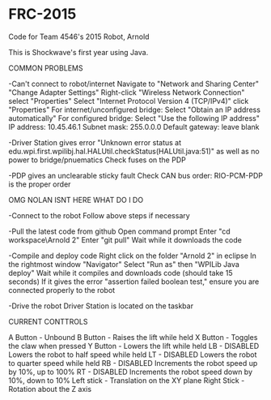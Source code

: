 # FRC-2015
Code for Team 4546's 2015 Robot, Arnold

This is Shockwave's first year using Java.

COMMON PROBLEMS

-Can't connect to robot/internet
	Navigate to "Network and Sharing Center"
	"Change Adapter Settings"
	Right-click "Wireless Network Connection" select "Properties"
	Select "Internet Protocol Version 4 (TCP/IPv4)" click "Properties"
	For internet/unconfigured bridge:
		Select "Obtain an IP address automatically"
	For configured bridge:
		Select "Use the following IP address"
			IP address: 10.45.46.1
			Subnet mask: 255.0.0.0
			Default gateway: leave blank

-Driver Station gives error "Unknown error status at edu.wpi.first.wpilibj.hal.HALUtil.checkStatus(HALUtil.java:51)"
as well as no power to bridge/pnuematics
	Check fuses on the PDP
	
-PDP gives an unclearable sticky fault
	Check CAN bus order:
		RIO-PCM-PDP is the proper order
		
OMG NOLAN ISNT HERE WHAT DO I DO

-Connect to the robot
	Follow above steps if necessary
	
-Pull the latest code from github
	Open command prompt
	Enter "cd workspace\Arnold 2"
	Enter "git pull"
	Wait while it downloads the code

-Compile and deploy code
	Right click on the folder "Arnold 2" in eclipse
		In the rightmost window "Navigator"
		Select "Run as" then "WPILib Java deploy"
		Wait while it compiles and downloads code (should take 15 seconds)
			If it gives the error "assertion failed boolean test," ensure you are connected properly to the robot
			
-Drive the robot
	Driver Station is located on the taskbar
	
CURRENT CONTTROLS

A Button - Unbound
B Button - Raises the lift while held
X Button - Toggles the claw when pressed
Y Button - Lowers the lift while held
LB - DISABLED Lowers the robot to half speed while held
LT - DISABLED Lowers the robot to quarter speed while held
RB - DISABLED Increments the robot speed up by 10%, up to 100%
RT - DISABLED Increments the robot speed down by 10%, down to 10%
Left stick - Translation on the XY plane
Right Stick - Rotation about the Z axis